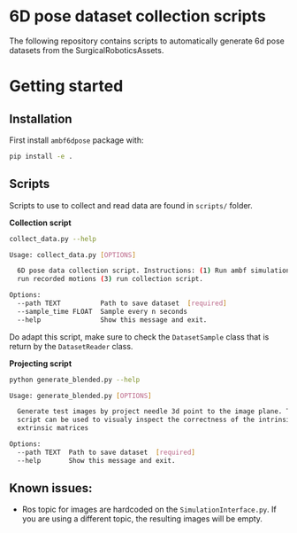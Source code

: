 # 6D pose dataset collection scripts

The following repository contains scripts to automatically generate 6d pose datasets from the SurgicalRoboticsAssets.


# Getting started

## Installation

First install `ambf6dpose` package with:
```bash
pip install -e .
```

## Scripts
Scripts to use to collect and read data are found in `scripts/` folder.

**Collection script**
```bash
collect_data.py --help
```

```bash
Usage: collect_data.py [OPTIONS]

  6D pose data collection script. Instructions: (1) Run ambf simulation (2)
  run recorded motions (3) run collection script.

Options:
  --path TEXT          Path to save dataset  [required]
  --sample_time FLOAT  Sample every n seconds
  --help               Show this message and exit.
```

Do adapt this script, make sure to check the `DatasetSample` class that is return by the `DatasetReader` class.

**Projecting script**
```bash
python generate_blended.py --help
```

```bash
Usage: generate_blended.py [OPTIONS]

  Generate test images by project needle 3d point to the image plane. This
  script can be used to visualy inspect the correctness of the intrinsic and
  extrinsic matrices

Options:
  --path TEXT  Path to save dataset  [required]
  --help       Show this message and exit.
```

## Known issues:

* Ros topic for images are hardcoded on the `SimulationInterface.py`. If you are using a different topic, the resulting images will be empty.